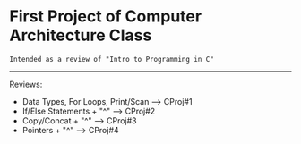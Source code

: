 # First Project of Computer Architecture Class
    Intended as a review of "Intro to Programming in C" 
---

Reviews:
* Data Types, For Loops, Print/Scan -->     CProj#1
* If/Else Statements + "^" -->              CProj#2
* Copy/Concat + "^" -->                     CProj#3
* Pointers + "^" -->                        CProj#4

